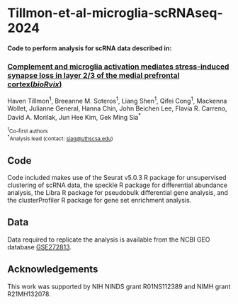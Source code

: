 # Tillmon-et-al-microglia-scRNAseq-2024

#### Code to perform analysis for scRNA data described in:  
### [**Complement and microglia activation mediates stress-induced synapse loss in layer 2/3 of the medial prefrontal cortex(*bioRvix*)**](https://doi.org/10.1101/2023.06.28.546889)  
Haven Tillmon<sup>1</sup>, Breeanne M. Soteros<sup>1</sup>, Liang Shen<sup>1</sup>, Qifei Cong<sup>1</sup>, Mackenna Wollet, Julianne General, Hanna Chin, John Beichen Lee, Flavia R. Carreno, David A. Morilak, Jun Hee Kim, Gek Ming Sia<sup>\*</sup>

<sup><sup>1</sup>Co-first authors</sup>   
<sup><sup>\*</sup>Analysis lead (contact: siag@uthscsa.edu)</sup>

## Code
Code included makes use of the Seurat v5.0.3 R package for unsupervised clustering of scRNA data, the speckle R package for differential abundance analysis, the Libra R package for pseudobulk differential gene analysis, and the clusterProfiler R package for gene set enrichment analysis.

## Data
Data required to replicate the analysis is available from the NCBI GEO database [GSE272813](https://www.ncbi.nlm.nih.gov/geo/query/acc.cgi?acc=GSE272813).

## Acknowledgements
This work was supported by NIH NINDS grant R01NS112389 and NIMH grant R21MH132078.

